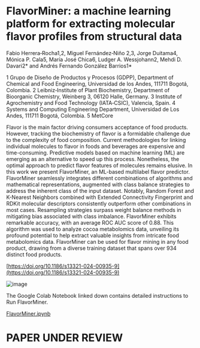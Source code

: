 # FlavorMiner: a machine learning platform for extracting molecular flavor profiles from structural data
Fabio Herrera‑Rocha1,2, Miguel Fernández‑Niño 2,3, Jorge Duitama4, Mónica P. Cala5, María José Chica6,
Ludger A. Wessjohann2, Mehdi D. Davari2* and Andrés Fernando González Barrios1*

1 Grupo de Diseño de Productos y Procesos (GDPP), Department of Chemical and Food Engineering, Universidad de los Andes, 111711 Bogotá, Colombia.
2 Leibniz‑Institute of Plant Biochemistry, Department of Bioorganic Chemistry, Weinberg 3, 06120 Halle, Germany. 
3 Institute of Agrochemistry and Food Technology (IATA‑CSIC), Valencia, Spain. 
4 Systems and Computing Engineering Department, Universidad de Los Andes, 111711 Bogotá, Colombia. 5 MetCore

Flavor is the main factor driving consumers acceptance of food products. However, tracking the biochemistry of flavor is a formidable challenge due to the complexity of food composition. Current methodologies for linking individual molecules to flavor in foods and beverages are expensive and time-consuming. Predictive models based on machine learning (ML) are emerging as an alternative to speed up this process. Nonetheless, the optimal approach to predict flavor features of molecules remains elusive. In this work we present FlavorMiner, an ML-based multilabel flavor predictor. FlavorMiner seamlessly integrates different combinations of algorithms and mathematical representations, augmented with class balance strategies to address the inherent class of the input dataset. Notably, Random Forest and K-Nearest Neighbors combined with Extended Connectivity Fingerprint and RDKit molecular descriptors consistently outperform other combinations in most cases. Resampling strategies surpass weight balance methods in mitigating bias associated with class imbalance. FlavorMiner exhibits remarkable accuracy, with an average ROC AUC score of 0.88. This algorithm was used to analyze cocoa metabolomics data, unveiling its profound potential to help extract valuable insights from intricate food metabolomics data. FlavorMiner can be used for flavor mining in any food product, drawing from a diverse training dataset that spans over 934 distinct food products. 

[https://doi.org/10.1186/s13321-024-00935-9](https://doi.org/10.1186/s13321-024-00935-9)

![image](https://github.com/FabioHerrera97/FlavorMiner/assets/147598169/f31b8dcb-f8bc-4cb2-8a5a-a174094a7a84)

The Google Colab Notebook linked down contains detailed instructions to Run FlavorMiner.

[FlavorMiner.ipynb](https://github.com/FabioHerrera97/FlavorMiner/blob/main/FlavorMiner.ipynb)

# PAPER UNDER REVIEW
